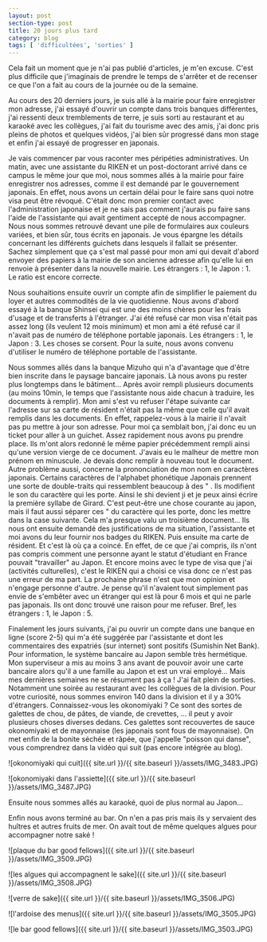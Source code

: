 ```yaml
---
layout: post
section-type: post
title: 20 jours plus tard
category: blog
tags: [ 'difficultées', 'sorties' ]
---
```


Cela fait un moment que je n'ai pas publié d'articles, je m'en excuse. C'est plus difficile que j'imaginais de prendre le temps de s'arrêter et de recenser ce que l'on a fait au cours de la journée ou de la semaine.

Au cours des 20 derniers jours, je suis allé à la mairie pour faire enregistrer mon adresse, j'ai essayé d'ouvrir un compte dans trois banques différentes, j'ai ressenti deux tremblements de terre, je suis sorti au restaurant et au karaoké avec les collègues, j'ai fait du tourisme avec des amis, j'ai donc pris pleins de photos et quelques vidéos, j'ai bien sûr progressé dans mon stage et enfin j'ai essayé de progresser en japonais.

Je vais commencer par vous raconter mes péripéties administratives. Un matin, avec une assistante du RIKEN et un post-doctorant arrivé dans ce campus le même jour que moi, nous sommes allés à la mairie pour faire enregistrer nos adresses, comme il est demandé par le gouvernement japonais. En effet, nous avons un certain délai pour le faire sans quoi notre visa peut être révoqué. C'était donc mon premier contact avec l'administration japonaise et je ne sais pas comment j'aurais pu faire sans l'aide de l'assistante qui avait gentiment accepté de nous accompagner. Nous nous sommes retrouvé devant une pile de formulaires aux couleurs variées, et bien sûr, tous écrits en japonais. Je vous épargne les détails concernant les différents guichets dans lesquels il fallait se présenter. Sachez simplement que ça s'est mal passé pour mon ami qui devait d'abord envoyer des papiers à la mairie de son ancienne adresse afin qu'elle lui en renvoie à présenter dans la nouvelle mairie. Les étrangers : 1, le Japon : 1.  Le ratio est encore correcte.

Nous souhaitions ensuite ouvrir un compte afin de simplifier le paiement du loyer et autres commodités de la vie quotidienne. Nous avons d'abord essayé à la banque Shinsei qui est une des moins chères pour les frais d'usage et de transferts à l'étranger. J'ai été refusé car mon visa n'était pas assez long (ils veulent 12 mois minimum) et mon ami a été refusé car il n'avait pas de numéro de téléphone portable japonais. Les étrangers : 1, le Japon : 3. Les choses se corsent. Pour la suite, nous avons convenu d'utiliser le numéro de téléphone portable de l'assistante.

Nous sommes allés dans la banque Mizuho qui n'a d'avantage que d'être bien inscrite dans le paysage bancaire japonais. Là nous avons pu rester plus longtemps dans le bâtiment... Après avoir rempli plusieurs documents (au moins 10min, le temps que l'assistante nous aide chacun à traduire, les documents à remplir). Mon ami s'est vu refuser l'étape suivante car l'adresse sur sa carte de résident n'était pas la même que celle qu'il avait remplis dans les documents. En effet, rappelez-vous à la mairie il n'avait pas pu mettre à jour son adresse. Pour moi ça semblait bon, j'ai donc eu un ticket pour aller à un guichet. Assez rapidement nous avons pu prendre place. Ils m'ont alors redonné le même papier précédemment rempli ainsi qu'une version vierge de ce document. J'avais eu le malheur de mettre mon prénom en minuscule. Je devais donc remplir à nouveau tout le document. Autre problème aussi, concerne la prononciation de mon nom en caractères japonais. Certains caractères de l'alphabet phonétique Japonais prennent une sorte de double-traits qui ressemblent beaucoup à des " . Ils modifient le son du caractère qui les porte. Ainsi le shi devient ji et je peux ainsi écrire la première syllabe de Girard. C'est peut-être une chose courante au japon, mais il faut aussi séparer ces " du caractère qui les porte, donc les mettre dans la case suivante. Cela m'a presque valu un troisième document... Ils nous ont ensuite demandé des justifications de ma situation, l'assistante et moi avons du leur fournir nos badges du RIKEN. Puis ensuite ma carte de résident. Et c'est là où ça a coincé. En effet, de ce que j'ai compris, ils n'ont pas compris comment une personne ayant le statut d'étudiant en France pouvait "travailler" au Japon. Et encore moins avec le type de visa que j'ai (activités culturelles), c'est le RIKEN qui a choisi ce visa donc ce n'est pas une erreur de ma part. La prochaine phrase n'est que mon opinion et n'engage personne d'autre. Je pense qu'il n'avaient tout simplement pas envie de s'embêter avec un étranger qui est là pour 6 mois et qui ne parle pas japonais. Ils ont donc trouvé une raison pour me refuser. Bref, les étrangers : 1, le Japon : 5.

Finalement les jours suivants, j'ai pu ouvrir un compte dans une banque en ligne (score 2-5) qui m'a été suggérée par l'assistante et dont les commentaires des expatriés (sur internet) sont positifs (Sumishin Net Bank). Pour information, le système bancaire au Japon semble très hermétique. Mon superviseur a mis au moins 3 ans avant de pouvoir avoir une carte bancaire alors qu'il a une famille au Japon et est un vrai employé...
Mais mes dernières semaines ne se résument pas à ça ! J'ai fait plein de sorties. Notamment une soirée au restaurant avec les collègues de la division. Pour votre curiosité, nous sommes environ 140 dans la division et il y a 30% d'étrangers.
Connaissez-vous les okonomiyaki ? Ce sont des sortes de galettes de chou, de pâtes, de viande, de crevettes, ... il peut y avoir plusieurs choses diverses dedans. Ces galettes sont recouvertes de sauce okonomiyaki et de mayonnaise (les japonais sont fous de mayonnaise). On met enfin de la bonite séchée et râpée, que j'appelle "poisson qui danse", vous comprendrez dans la vidéo qui suit (pas encore intégrée au blog).

![okonomiyaki qui cuit]({{ site.url }}/{{ site.baseurl }}/assets/IMG_3483.JPG)

![okonomiyaki dans l'assiette]({{ site.url }}/{{ site.baseurl }}/assets/IMG_3487.JPG)

Ensuite nous sommes allés au karaoké, quoi de plus normal au Japon...

Enfin nous avons terminé au bar. On n'en a pas pris mais ils y servaient des huîtres et autres fruits de mer. On avait tout de même quelques algues pour accompagner notre saké !

![plaque du bar good fellows]({{ site.url }}/{{ site.baseurl }}/assets/IMG_3509.JPG)

![les algues qui accompagnent le sake]({{ site.url }}/{{ site.baseurl }}/assets/IMG_3508.JPG)

![verre de sake]({{ site.url }}/{{ site.baseurl }}/assets/IMG_3506.JPG)

![l'ardoise des menus]({{ site.url }}/{{ site.baseurl }}/assets/IMG_3505.JPG)

![le bar good fellows]({{ site.url }}/{{ site.baseurl }}/assets/IMG_3503.JPG)
